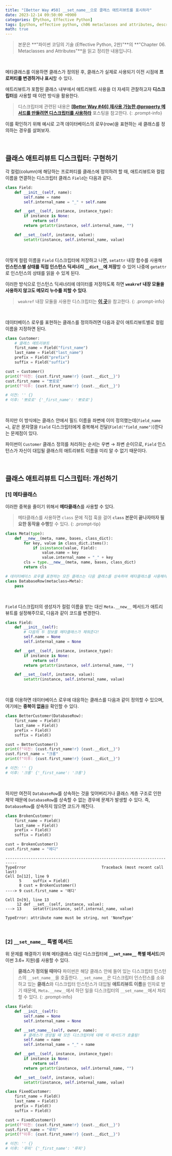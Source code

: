```yaml
---
title: "[Better Way #50] __set_name__으로 클래스 애트리뷰트를 표시하라"
date: 2023-12-14 09:50:00 +0900
categories: [Python, Effective Python]
tags: [python, effective python, ch06 metaclasses and attributes, descriptor, property, metaclass]
math: true
---
```


> 본문은 **"파이썬 코딩의 기술 (Effective Python, 2판)"**의 **"Chapter 06. Metaclasses and Attributes"**을 읽고 정리한 내용입니다.

<br>

메타클래스를 이용하면 <span class="shl">클래스가 정의된 후, 클래스가 실제로 사용되기 이전 시점에 **프로퍼티를 변경하거나 표시**</span>할 수 있다.

애트리뷰트가 포함된 클래스 내부에서 애트리뷰트 사용을 더 자세히 관찰하고자 <span class="blue">**디스크립터**</span>를 사용할 때 이런 방식을 활용한다.

> 디스크립터에 관련된 내용은 **[[Better Way #46] 재사용 가능한 @property 메서드를 만들려면 디스크립터를 사용하라](/posts/effective-python-06-better-way-46/)** 포스팅을 참고한다.
{: .prompt-info}

이를 확인하기 위해 예시로 고객 데이터베이스의 로우(row)을 표현하는 새 클래스를 정의하는 경우를 살펴보자.

<br>

## 클래스 애트리뷰트 디스크립터: 구현하기

각 컬럼(column)에 해당하는 프로퍼티를 클래스에 정의하려 할 때, 애트리뷰트와 컬럼 이름을 연결하는 디스크립터 클래스 `Field`는 다음과 같다.

```python
class Field:
    def __init__(self, name):
        self.name = name
        self.internal_name = "_" + self.name

    def __get__(self, instance, instance_type):
        if instance is None:
            return self
        return getattr(instance, self.internal_name, "")

    def __set__(self, instance, value):
        setattr(instance, self.internal_name, value)
```

<br>

이렇게 컬럼 이름을 `Field` 디스크립터에 저장하고 나면, `setattr` 내장 함수를 사용해 **인스턴스별 상태를 직접 인스턴스 딕셔너리 `__dict__`에 저장**할 수 있어 나중에 `getattr`로 인스턴스의 상태를 읽을 수 있게 된다.

이러한 방식으로 <span class="shl">인스턴스 딕셔너리에 데이터를 저장하도록 하면 **`weakref` 내장 모듈을 사용하지 않고도 메모리 누수를 피할 수 있다**</span>.

> `weakref` 내장 모듈을 사용한 디스크립터는 [**이 곳**](/posts/effective-python-06-better-way-46/#correct-way-weakkeydictionary)을 참고한다.
{: .prompt-info}

<br>

데이터베이스 로우를 표현하는 클래스를 정의하려면 다음과 같이 애트리뷰트별로 컬럼 이름을 지정하면 된다.

```python
class Customer:
    # 클래스 애트리뷰트
    first_name = Field("first_name")
    last_name = Field("last_name")
    prefix = Field("prefix")
    suffix = Field("suffix")

cust = Customer()
print(f"이전: {cust.first_name!r} {cust.__dict__}")
cust.first_name = "뽀로로"
print(f"이후: {cust.first_name!r} {cust.__dict__}")

# 이전: '' {}
# 이후: '뽀로로' {'_first_name': '뽀로로'}
```

<br>

하지만 이 방식에는 클래스 안에서 필드 이름을 좌변에 이미 정의했는데(`field_name =`), <span class="shl">같은 문자열을 `Field` 디스크립터에게 중복해서 전달(`Field("field_name")`)한다</span>는 문제점이 있다.

파이썬이 `Customer` 클래스 정의를 처리하는 순서는 우변 → 좌변 순이므로, `Field` 인스턴스가 자신이 대입될 클래스의 애트리뷰트 이름을 미리 알 수 없기 때문이다.

<br>

## 클래스 애트리뷰트 디스크립터: 개선하기

### [1] 메타클래스

이러한 중복을 줄이기 위해서 **메타클래스**를 사용할 수 있다.

> 메타클래스를 사용하면 `class` 문에 직접 훅을 걸어 **`class` 본문이 끝나자마자 필요한 동작을 수행**할 수 있다.
{: .prompt-tip}

```python
class Meta(type):
    def __new__(meta, name, bases, class_dict):
        for key, value in class_dict.items():
            if isinstance(value, Field):
                value.name = key
                value.internal_name = "_" + key
        cls = type.__new__(meta, name, bases, class_dict)
        return cls

# 데이터베이스 로우를 표현하는 모든 클래스는 다음 클래스를 상속하여 메타클래스를 사용해야 함
class DatabaseRow(metaclass=Meta):
    pass
```

<br>

`Field` 디스크립터의 생성자가 컬럼 이름을 받는 대신 `Meta.__new__` 메서드가 애트리뷰트를 설정해주므로, 다음과 같이 코드를 변경한다.

```python
class Field:
    def __init__(self):
        # 다음의 두 정보를 메타클래스가 채워준다!
        self.name = None
        self.internal_name = None

    def __get__(self, instance, instance_type):
        if instance is None:
            return self
        return getattr(instance, self.internal_name, "")

    def __set__(self, instance, value):
        setattr(instance, self.internal_name, value)
```

<br>

이를 이용하면 데이터베이스 로우에 대응하는 클래스를 다음과 같이 정의할 수 있으며, 여기에는 **중복이 없음**을 확인할 수 있다.

```python
class BetterCustomer(DatabaseRow):
    first_name = Field()
    last_name = Field()
    prefix = Field()
    suffix = Field()

cust = BetterCustomer()
print(f"이전: {cust.first_name!r} {cust.__dict__}")
cust.first_name = "크롱"
print(f"이후: {cust.first_name!r} {cust.__dict__}")

# 이전: '' {}
# 이후: '크롱' {'_first_name': '크롱'}
```

<br>

하지만 여전히 `DatabaseRow`를 상속하는 것을 잊어버리거나 클래스 계층 구조로 인한 제약 때문에 `DatabaseRow`를 상속할 수 없는 경우에 문제가 발생할 수 있다. 즉, <span class="shl">`DatabaseRow`를 상속하지 않으면 코드가 깨진다</span>.

```python
class BrokenCustomer:
    first_name = Field()
    last_name = Field()
    prefix = Field()
    suffix = Field()

cust = BrokenCustomer()
cust.first_name = "에디"
```

```
---------------------------------------------------------------------------
TypeError                                 Traceback (most recent call last)
Cell In[12], line 9
      5     suffix = Field()
      8 cust = BrokenCustomer()
----> 9 cust.first_name = '에디'

Cell In[9], line 13
     12 def __set__(self, instance, value):
---> 13     setattr(instance, self.internal_name, value)

TypeError: attribute name must be string, not 'NoneType'
```

<br>

### [2] `__set_name__` 특별 메서드

위 문제를 해결하기 위해 메타클래스 대신 디스크립터에 **`__set_name__` 특별 메서드**(파이썬 3.6+ 지원)를 사용할 수 있다.

> **클래스가 정의될 때마다** 파이썬은 해당 클래스 안에 들어 있는 디스크립터 인스턴스의 `__set_name__`을 호출한다. `__set_name__`은 <span class="shl">디스크립터 인스턴스를 소유하고 있는 **클래스**와 디스크립터 인스턴스가 대입될 **애트리뷰트 이름**을 인자로</span> 받기 때문에, `Meta.__new__`에서 하던 일을 디스크립터의 `__set_name__`에서 처리할 수 있다.
{: .prompt-info}

```python
class Field:
    def __init__(self):
        self.name = None
        self.internal_name = None

    def __set_name__(self, owner, name):
        # 클래스가 생성될 때 모든 디스크립터에 대해 이 메서드가 호출됨!
        self.name = name
        self.internal_name = "_" + name

    def __get__(self, instance, instance_type):
        if instance is None:
            return self
        return getattr(instance, self.internal_name, "")

    def __set__(self, instance, value):
        setattr(instance, self.internal_name, value)
```

```python
class FixedCustomer:
    first_name = Field()
    last_name = Field()
    prefix = Field()
    suffix = Field()

cust = FixedCustomer()
print(f"이전: {cust.first_name!r} {cust.__dict__}")
cust.first_name = "루피"
print(f"이후: {cust.first_name!r} {cust.__dict__}")

# 이전: '' {}
# 이후: '루피' {'_first_name': '루피'}
```

